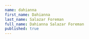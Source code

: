 ```yaml
---
name: dahianna
first_name: Dahianna
last_name: Salazar Foreman
full_name: Dahianna Salazar Foreman
published: true
---
```


